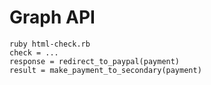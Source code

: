 # Graph API

    ruby html-check.rb
    check = ...
    response = redirect_to_paypal(payment)
    result = make_payment_to_secondary(payment)